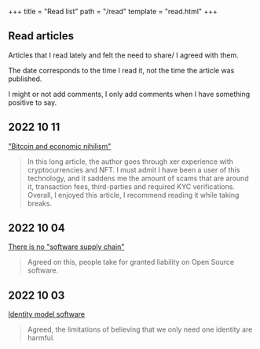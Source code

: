 +++
title = "Read list"
path = "/read"
template = "read.html"
+++

## Read articles

Articles that I read lately and felt the need to share/ I agreed with them.

The date corresponds to the time I read it, not the time the article was published.

I might or not add comments, I only add comments when I have something positive to say.

## 2022 10 11
["Bitcoin and economic nihilism"](https://xeiaso.net/blog/cryptocurrency-ownership)

> In this long article, the author goes through xer experience with cryptocurrencies and NFT.
> I must admit I have been a user of this technology, and it saddens me the amount of scams that are around it,  transaction fees, third-parties and  required KYC verifications.
> Overall, I enjoyed this article, I recommend reading it while taking breaks.

## 2022 10 04
[There is no "software supply chain"](https://iliana.fyi/blog/software-supply-chain/)

> Agreed on this, people take for granted liability on Open Source software.

## 2022 10 03
[Identity model software](https://xeiaso.net/blog/identity-model-software-2021-01-31)

> Agreed, the limitations of believing that we only need one identity are harmful.
